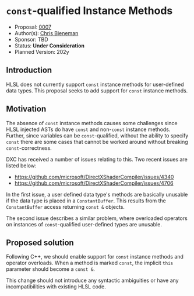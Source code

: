 # `const`-qualified Instance Methods

* Proposal: [0007](0007-const-instance-methods.md)
* Author(s): [Chris Bieneman](https://github.com/llvm-beanz)
* Sponsor: TBD
* Status: **Under Consideration**
* Planned Version: 202y

## Introduction

HLSL does not currently support `const` instance methods for user-defined data
types. This proposal seeks to add support for `const` instance methods.

## Motivation

The absence of `const` instance methods causes some challenges since HLSL
injected ASTs do have `const` and non-`const` instance methods. Further, since
variables can be `const`-qualified, without the ability to specify `const` there
are some cases that cannot be worked around without breaking
`const`-correctness.

DXC has received a number of issues relating to this. Two recent issues are
listed below:

* https://github.com/microsoft/DirectXShaderCompiler/issues/4340
* https://github.com/microsoft/DirectXShaderCompiler/issues/4706

In the first issue, a user defined data type's methods are basically unusable if
the data type is placed in a `ConstantBuffer`. This results from the
`ConstantBuffer` access returning `const &` objects.

The second issue describes a similar problem, where overloaded operators on
instances of `const`-qualified user-defined types are unusable.

## Proposed solution

Following C++, we should enable support for `const` instance methods and
operator overloads. When a method is marked `const`, the implicit `this`
parameter should become a `const &`.

This change should not introduce any syntactic ambiguities or have any
incompatibilities with existing HLSL code.
